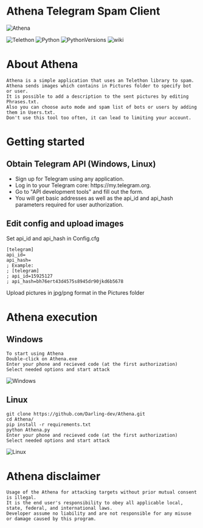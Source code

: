 # Athena Telegram Spam Client

![Athena](https://user-images.githubusercontent.com/30958621/158025953-7fc83089-0ef5-40ee-8252-87441670b089.png)

![Telethon](https://img.shields.io/pypi/v/telethon?label=Telethon)
![Python](https://img.shields.io/badge/Language-Python-blue)
![PythonVersions](https://img.shields.io/badge/Python%20version-3.9.7-brightgreen)
![wiki](https://img.shields.io/badge/wiki-Athena-lightgrey)




# About Athena

    Athena is a simple application that uses an Telethon library to spam.
    Athena sends images which contains in Pictures folder to specify bot or user.
    It is possible to add a description to the sent pictures by editing Phrases.txt.
    Also you can choose auto mode and spam list of bots or users by adding them in Users.txt.
    Don't use this tool too often, it can lead to limiting your account.
    


# Getting started
## Obtain Telegram API (Windows, Linux)

<ul>
    <li>Sign up for Telegram using any application.</li>
    <li>Log in to your Telegram core: https://my.telegram.org.</li>
    <li>Go to "API development tools" and fill out the form.</li>
    <li>You will get basic addresses as well as the api_id and api_hash parameters required for user authorization.</li>
</ul>

## Edit config and upload images
Set api_id and api_hash in Config.cfg
```editorconfig
[telegram]
api_id=
api_hash=
; Example:
; [telegram]
; api_id=15925127
; api_hash=bh76ert43d4575s8945dr90jkd6b5678

```

Upload pictures in jpg/png format in the Pictures folder

# Athena execution
## Windows
    To start using Athena 
    Double-click on Athena.exe  
    Enter your phone and recieved code (at the first authorization)
    Select needed options and start attack
    
    
   ![Windows](https://user-images.githubusercontent.com/30958621/158412082-eb8729bb-7451-4845-bb6a-fd6e87c99d03.jpg)
 

## Linux
    git clone https://github.com/Darling-dev/Athena.git
    cd Athena/
    pip install -r requirements.txt
    python Athena.py
    Enter your phone and recieved code (at the first authorization)
    Select needed options and start attack
    
   ![Linux](https://user-images.githubusercontent.com/30958621/158426074-30f6f0ef-86a5-4665-a372-9faf42bc5b8d.png)


# Athena disclaimer

    Usage of the Athena for attacking targets without prior mutual consent is illegal. 
    It is the end user's responsibility to obey all applicable local, state, federal, and international laws. 
    Developer assume no liability and are not responsible for any misuse or damage caused by this program.
